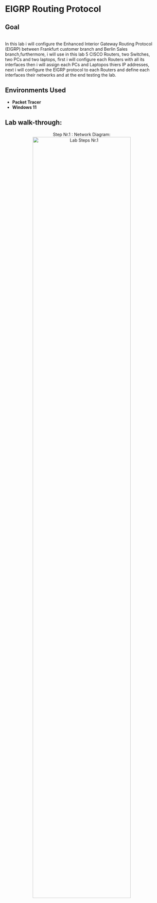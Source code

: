 <h1>EIGRP Routing Protocol</h1>

<h2>Goal</h2>
<br />In this lab i will configure the Enhanced Interior Gateway Routing Protocol (EIGRP) between Frankfurt customer branch and Berlin Sales branch,furthermore, i will use in this lab 5 CISCO Routers, two Switches, two PCs and two laptops, first i will configure each Routers with all its interfaces then i will assign each PCs and Laptopos thiers IP addresses, next i will configure the EIGRP protocol to each Routers and define each interfaces their networks and at the end testing the lab. 
<br />


<h2>Environments Used </h2>

- <b>Packet Tracer</b> 
- <b>Windows 11</b>

<h2>Lab walk-through:</h2>

<p align="center">
Step Nr.1 : Network Diagram: <br/>
<img src="https://i.imgur.com/SHFm9Ml.png" height="80%" width="80%" alt="Lab Steps Nr.1"/>
<br />



</p>

<!--
 ```diff
- text in red
+ text in green
! text in orange
# text in gray
@@ text in purple (and bold)@@
```
--!>
